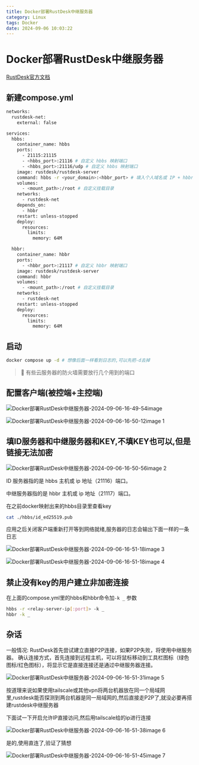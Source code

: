 ```yaml
---
title: Docker部署RustDesk中继服务器
category: Linux
tags: Docker
date: 2024-09-06 10:03:22
---
```


# Docker部署RustDesk中继服务器

[RustDesk官方文档](https://rustdesk.com/docs/zh-cn/self-host/rustdesk-server-oss/install/)

## 新建compose.yml

```bash
networks:
  rustdesk-net:
    external: false

services:
  hbbs:
    container_name: hbbs
    ports:
      - 21115:21115
      - <hbbs_port>:21116 # 自定义 hbbs 映射端口
      - <hbbs_port>:21116/udp # 自定义 hbbs 映射端口
    image: rustdesk/rustdesk-server
    command: hbbs -r <your_domain>:<hbbr_port> # 填入个人域名或 IP + hbbr 暴露端口
    volumes:
      - <mount_path>:/root # 自定义挂载目录
    networks:
      - rustdesk-net
    depends_on:
      - hbbr
    restart: unless-stopped
    deploy:
      resources:
        limits:
          memory: 64M

  hbbr:
    container_name: hbbr
    ports:
      - <hbbr_port>:21117 # 自定义 hbbr 映射端口
    image: rustdesk/rustdesk-server
    command: hbbr
    volumes:
      - <mount_path>:/root # 自定义挂载目录
    networks:
      - rustdesk-net
    restart: unless-stopped
    deploy:
      resources:
        limits:
          memory: 64M

```
## 启动
```bash
docker compose up -d # 想像后面一样看到日志的,可以先把-d去掉
```

> 🔔 有些云服务器的防火墙需要放行几个用到的端口

## 配置客户端(被控端+主控端)

![Docker部署RustDesk中继服务器-2024-09-06-16-49-54image](https://cdn.jsdelivr.net/gh/kenis1108/imgbed@main/Docker部署RustDesk中继服务器-2024-09-06-16-49-54image.png)

![Docker部署RustDesk中继服务器-2024-09-06-16-50-12image 1](https://cdn.jsdelivr.net/gh/kenis1108/imgbed@main/Docker部署RustDesk中继服务器-2024-09-06-16-50-12image%201.png)

## 填ID服务器和中继服务器和KEY,不填KEY也可以,但是链接无法加密

![Docker部署RustDesk中继服务器-2024-09-06-16-50-56image 2](https://cdn.jsdelivr.net/gh/kenis1108/imgbed@main/Docker部署RustDesk中继服务器-2024-09-06-16-50-56image%202.png)

 ID 服务器指的是 hbbs 主机或 ip 地址（21116）端口。

中继服务器指的是 hbbr 主机或 ip 地址（21117）端口。

在之前docker映射出来的hbbs目录里查看key

```bash
cat ./hbbs/id_ed25519.pub
```

应用之后关闭客户端重新打开等到网络就绪,服务器的日志会输出下面一样的一条日志

![Docker部署RustDesk中继服务器-2024-09-06-16-51-18image 3](https://cdn.jsdelivr.net/gh/kenis1108/imgbed@main/Docker部署RustDesk中继服务器-2024-09-06-16-51-18image%203.png)

![Docker部署RustDesk中继服务器-2024-09-06-16-51-18image 4](https://cdn.jsdelivr.net/gh/kenis1108/imgbed@main/Docker部署RustDesk中继服务器-2024-09-06-16-51-18image%204.png)

## 禁止没有key的用户建立非加密连接

在上面的compose.yml里的hbbs和hbbr命令加`-k _` 参数

```bash
hbbs -r <relay-server-ip[:port]> -k _
hbbr -k _
```

## 杂话

一般情况: RustDesk首先尝试建立直接P2P连接，如果P2P失败，将使用中继服务器。
确认连接方式，首先连接到远程主机，可以将鼠标移动到工具栏图标（绿色图标/红色图标），将显示它是直接连接还是通过中继服务器连接。

![Docker部署RustDesk中继服务器-2024-09-06-16-51-31image 5](https://cdn.jsdelivr.net/gh/kenis1108/imgbed@main/Docker部署RustDesk中继服务器-2024-09-06-16-51-31image%205.png)

按道理来说如果使用tailscale或其他vpn将两台机器放在同一个局域网里,rustdesk能否探测到两台机器是同一局域网的,然后直接走P2P了,就没必要再搭建rustdesk中继服务器

下面试一下开启允许IP直接访问,然后用tailscale给的ip进行连接

![Docker部署RustDesk中继服务器-2024-09-06-16-51-38image 6](https://cdn.jsdelivr.net/gh/kenis1108/imgbed@main/Docker部署RustDesk中继服务器-2024-09-06-16-51-38image%206.png)

是的,使用直连了,验证了猜想

![Docker部署RustDesk中继服务器-2024-09-06-16-51-45image 7](https://cdn.jsdelivr.net/gh/kenis1108/imgbed@main/Docker部署RustDesk中继服务器-2024-09-06-16-51-45image%207.png)
